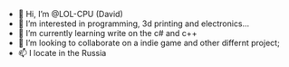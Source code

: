 - 👋 Hi, I’m @LOL-CPU (David)
- 👀 I’m interested in programming, 3d printing and electronics...
- 🌱 I’m currently learning write on the c# and c++
- 💞️ I’m looking to collaborate on a indie game  and other differnt project;
- 📫 I locate in the Russia

<!---
LOL-CPU/LOL-CPU is a ✨ special ✨ repository because its `README.md` (this file) appears on your GitHub profile.
You can click the Preview link to take a look at your changes.
--->
